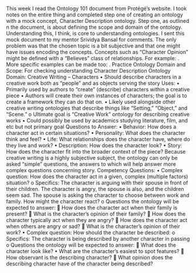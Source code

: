 This week I read the Ontology 101 document from Protégé’s website. I took notes on the entire thing and completed step one of creating an ontology with a mock concept, Character Description ontology. Step one, as outlined n the document, is about defining the scope and domain of the ontology. Understanding this, I think, is core to understanding ontologies. I sent this mock document to my mentor Srividya Bansal for comments. The only problem was that the chosen topic is a bit subjective and that one might have issues encoding the concepts. Concepts such as “Character Opinion” might be defined with a “Believes” class of relationships. For example: <Character> <Believes> <Christianity>. More specific examples can be made too: <Character> <BelievesIsCute> <Dogs>.
Practice Ontology Domain and Scope: For checking understanding
Character Description Ontology
Domain: Creative Writing – Characters
•	Should describe characters in a creative work both as “people” and as objects serving the story
Uses:
•	Primarily used by authors to “create” (describe) characters within a creative piece
•	Authors will create their own instances of characters; the goal is to create a framework they can do that on.
•	Likely used alongside other creative writing ontologies that describe things like “Setting,” “Object,” and “Scene.”
o	Ultimate goal is “Creative Work” ontology for describing creative works
•	Could possibly be used by academics studying literature, film, and etc but not primary goal
Questions to Answer:
•	Behavior: How does a character act in certain situations?
•	Personality: What does the character think and feel?
•	Life: What relationships does the character have, where do they live and work?
•	Description: How does the character look?
•	Story: How does the character fit into the broader context of the piece?
Because creative writing is a highly subjective subject, the ontology can only be asked “simple” questions, the answers to which will help answer more complex questions concerning story.
Competency Questions:
•	Complex question: How does the character act in a given, complex (multiple factors) situation?
o	Specifics: The character is arguing with their spouse in front of their children. The character is angry, the spouse is also, and the children seem sad. The spouse is asking the character to choose between work and family. How might the character react?
o	Questions the ontology will be expected to answer:
	How does the character act when their family is present? 
	What is the character’s opinion of their family?
	How does the character typically act when they are angry?
	How does the character act when others are angry or sad?
	What is the character’s opinion of their work?
•	Complex question: How should the character be described:
o	Specifics: The character is being described by another character in passing
o	Questions the ontology will be expected to answer:
	What does the character look like?
•	What are the character’s easiest to spot features?
	How observant is the describing character?
	What opinion does the describing character have of the character being described?
